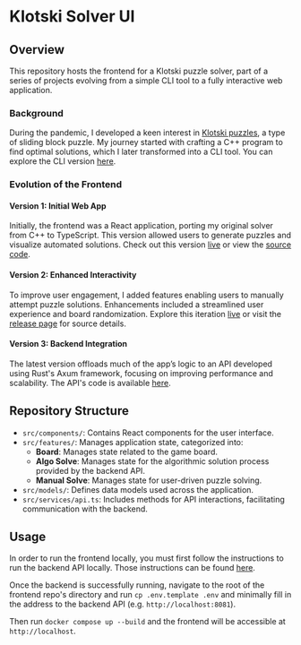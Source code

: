 # Klotski Solver UI

## Overview

This repository hosts the frontend for a Klotski puzzle solver, part of a series of projects evolving from a simple CLI tool to a fully interactive web application.

### Background

During the pandemic, I developed a keen interest in [Klotski puzzles](https://en.wikipedia.org/wiki/Klotski), a type of sliding block puzzle. My journey started with crafting a C++ program to find optimal solutions, which I later transformed into a CLI tool. You can explore the CLI version [here](https://github.com/samrroyall/klotski-cpp).

### Evolution of the Frontend

#### Version 1: Initial Web App
Initially, the frontend was a React application, porting my original solver from C++ to TypeScript. This version allowed users to generate puzzles and visualize automated solutions. Check out this version [live](https://samrroyall.github.io/klotski-solver) or view the [source code](https://github.com/samrroyall/klotski-solver).

#### Version 2: Enhanced Interactivity
To improve user engagement, I added features enabling users to manually attempt puzzle solutions. Enhancements included a streamlined user experience and board randomization. Explore this iteration [live](https://samrroyall.github.io/klotski/) or visit the [release page](https://github.com/samrroyall/klotski/releases/tag/v0.2.5) for source details.

#### Version 3: Backend Integration
The latest version offloads much of the app’s logic to an API developed using Rust's Axum framework, focusing on improving performance and scalability. The API's code is available [here](https://github.com/samrroyall/klotski-api).

## Repository Structure

- `src/components/`: Contains React components for the user interface.
- `src/features/`: Manages application state, categorized into:
    - **Board**: Manages state related to the game board.
    - **Algo Solve**: Manages state for the algorithmic solution process provided by the backend API.
    - **Manual Solve**: Manages state for user-driven puzzle solving.
- `src/models/`: Defines data models used across the application.
- `src/services/api.ts`: Includes methods for API interactions, facilitating communication with the backend.

## Usage

In order to run the frontend locally, you must first follow the instructions to run the backend API locally. Those instructions can be found [here](https://github.com/samrroyall/klotski-api/blob/main/README.md).

Once the backend is successfully running, navigate to the root of the frontend repo's directory and run `cp .env.template .env` and minimally fill in the address to the backend API (e.g. `http://localhost:8081`).

Then run `docker compose up --build` and the frontend will be accessible at `http://localhost`.
